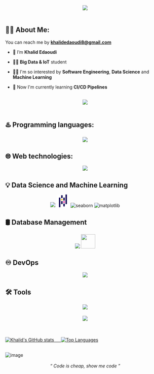 
<div align="center">
    <img src="https://readme-typing-svg.herokuapp.com/?font=Righteous&size=50&center=true&vCenter=true&width=700&height=70&duration=5000&lines=Hi+There+Welcome+!+👋;+I'm+Khalid+Edaoudi+😎;Enjoy+Learning!" />
</div>

<br>

## 🙋‍♂️ About Me:

 You can reach me by **khalidedaoudi8@gmail.com**

- 🔭 I’m **Khalid Edaoudi**

- 👨‍🎓 **Big Data & IoT** student

- 👨‍💻 I'm so interested by **Software Engineering**, **Data Science** and **Machine Learning**

- 📙 Now I'm currently learning **CI/CD Pipelines**


<br>
<div align="center">
    <img src="https://user-images.githubusercontent.com/73097560/115834477-dbab4500-a447-11eb-908a-139a6edaec5c.gif" />
</div>
<br>

## ♨️ Programming languages:
<div align="center">
    <img src="https://skillicons.dev/icons?i=c,cpp,java,javascript,typescript,python" />
</div>

## 🌐 Web technologies:
<div align="center">
    <img src="https://skillicons.dev/icons?i=html,css,react,threejs,tailwind,materialui,redux,spring,next,flask,express,graphql" />
</div>

## 💡 Data Science and Machine Learning
<div align="center">
    <img src="https://skillicons.dev/icons?i=sklearn,tensorflow,pytorch,opencv"/>    
    <img src="https://raw.githubusercontent.com/devicons/devicon/2ae2a900d2f041da66e950e4d48052658d850630/icons/pandas/pandas-original.svg" height="40" alt="pandas" />
    <img src="https://seaborn.pydata.org/_images/logo-mark-lightbg.svg" height="40" alt="seaborn" />
    <img src="https://cdn.jsdelivr.net/gh/devicons/devicon/icons/matplotlib/matplotlib-original.svg" height="40" alt="matplotlib" />
</div>

## 🛢️ Database Management
<div align="center">
    <img src="https://skillicons.dev/icons?i=mysql,mongodb,postgres,redis" />
    <img src="https://www.vectorlogo.zone/logos/oracle/oracle-icon.svg" width="45px" height="45px"/>
    
</div>

## ♾️​ DevOps
<div align="center">
    <img src="https://skillicons.dev/icons?i=git,github,jenkins,docker,kubernetes" /><br>
</div>

## 🛠️ Tools
<div align="center">
    <img src="https://skillicons.dev/icons?i=npm,nodejs,maven,yarn,latex,figma,vscode,anaconda,eclipse,idea,pycharm,postman,vite,vercel" /><br>
</div>

<br>
<div align="center">
    <img src="https://user-images.githubusercontent.com/73097560/115834477-dbab4500-a447-11eb-908a-139a6edaec5c.gif" />
</div>
<br>
<br>

<p>
  <a href="https://github.com/khalid21456">
    <img src="https://github-readme-stats.vercel.app/api?username=khalid21456&show_icons=true&theme=radical" alt="Khalid's GitHub stats" height="195">
    &emsp;
    <img src="https://github-readme-stats.vercel.app/api/top-langs/?username=khalid21456&layout=compact&theme=radical" alt="Top Languages" height="195">
  </a>
</p>
<br/>

<img width="845" height="603" alt="image" src="https://github.com/user-attachments/assets/1f467863-b33d-45f5-b5a7-5bfa08c5b99d" />
<br/><br/>
<div align="center">
 <i>“ Code is cheap, show me code ”</i>
<div>
